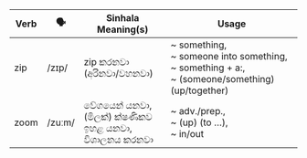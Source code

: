 | Verb | 🗣️      | Sinhala Meaning(s)                        | Usage                                             |
| ---- | ------ | ----------------------------------------- | ------------------------------------------------------------- |
| zip  | /zɪp/  | zip කරනවා (අරිනවා/වහනවා)                      | ~ something,<br>~ someone into something,<br>~ something + a:,<br>~ (someone/something) (up/together) |
| zoom | /zuːm/ | වේගයෙන් යනවා,<br>(මිලක්) ක්ෂණිකව ඉහළ යනවා,<br>විශාලනය කරනවා | ~ adv./prep.,<br>~ (up) (to …),<br>~ in/out                   |